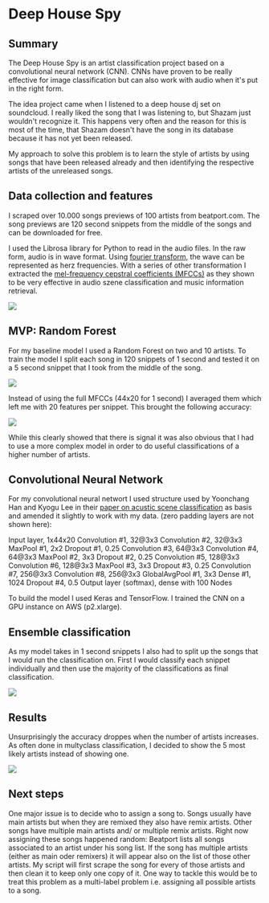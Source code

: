# Deep House Spy

## Summary
The Deep House Spy is an artist classification project based on a convolutional neural network (CNN). CNNs have proven to be really effective for image classification but can also work with audio when it's put in the right form.

The idea project came when I listened to a deep house dj set on soundcloud. I really liked the song that I was listening to, but Shazam just wouldn't recognize it. This happens very often and the reason for this is most of the time, that Shazam doesn't have the song in its database because it has not yet been released.

My approach to solve this problem is to learn the style of artists by using songs that have been released already and then identifying the respective artists of the unreleased songs.

## Data collection and features
I scraped over 10.000 songs previews of 100 artists from beatport.com. The song previews are 120 second snippets from the middle of the songs and can be downloaded for free.

I used the Librosa library for Python to read in the audio files. In the raw form, audio is in wave format. Using [fourier transform](https://en.wikipedia.org/wiki/Fourier_transform), the wave can be represented as herz frequencies. With a series of other transformation I extracted the [mel-frequency cepstral coefficients (MFCCs)](https://en.wikipedia.org/wiki/Mel-frequency_cepstrum) as they shown to be very effective in audio szene classification and music information retrieval.

![](https://s3.eu-central-1.amazonaws.com/deephousespy/img/features.png)

## MVP: Random Forest
For my baseline model I used a Random Forest on two and 10 artists. To train the model I split each song in 120 snippets of 1 second and tested it on a 5 second snippet that I took from the middle of the song.

![](https://s3.eu-central-1.amazonaws.com/deephousespy/img/train_test.png)

Instead of using the full MFCCs (44x20 for 1 second) I averaged them which left me with 20 features per snippet. This brought the following accuracy:

![](https://s3.eu-central-1.amazonaws.com/deephousespy/img/mvp_accuracy.png)

While this clearly showed that there is signal it was also obvious that I had to use a more complex model in order to do useful classifications of a higher number of artists.

## Convolutional Neural Network
For my convolutional neural networt I used structure used by Yoonchang Han and Kyogu Lee in their [paper on acustic scene classification](https://arxiv.org/pdf/1607.02383.pdf) as basis and amended it slightly to work with my data. (zero padding layers are not shown here):

Input layer, 1x44x20
Convolution #1, 32@3x3
Convolution #2, 32@3x3
MaxPool #1, 2x2
Dropout #1, 0.25
Convolution #3, 64@3x3
Convolution #4, 64@3x3
MaxPool #2, 3x3
Dropout #2, 0.25
Convolution #5, 128@3x3
Convolution #6, 128@3x3
MaxPool #3, 3x3
Dropout #3, 0.25
Convolution #7, 256@3x3
Convolution #8, 256@3x3
GlobalAvgPool #1, 3x3
Dense #1, 1024
Dropout #4, 0.5
Output layer (softmax), dense with 100 Nodes

To build the model I used Keras and TensorFlow. I trained the CNN on a GPU instance on AWS (p2.xlarge).

## Ensemble classification
As my model takes in 1 second snippets I also had to split up the songs that I would run the classification on. First I would classify each snippet individually and then use the majority of the classifications as final classification.

![](https://s3.eu-central-1.amazonaws.com/deephousespy/img/ensemble_prediction.png)

## Results
Unsurprisingly the accuracy droppes when the number of artists increases. As often done in multyclass classification, I decided to show the 5 most likely artists instead of showing one.

![](https://s3.eu-central-1.amazonaws.com/deephousespy/img/cnn_accuracy.png)

## Next steps
One major issue is to decide who to assign a song to. Songs usually have main artists but when they are remixed they also have remix artists. Other songs have multiple main artists and/ or multiple remix artists. Right now assigning these songs happened random: Beatport lists all songs associated to an artist under his song list. If the song has multiple artists (either as main oder remixers) it will appear also on the list of those other artists. My script will first scrape the song for every of those artists and then clean it to keep only one copy of it. One way to tackle this would be to treat this problem as a multi-label problem i.e. assigning all possible artists to a song.
